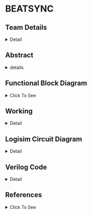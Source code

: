 # BEATSYNC

<!-- First Section -->
## Team Details
<details>
  <summary>Detail</summary>

  > Semester: 3rd Sem B. Tech. CSE

  > Section: S1

  > Member-1: Name T Amith Teja, Roll No. 231CS159, email amithtejat.231cs159@nitk.edu.in

  > member-2: Name Tejavath Shashank, Roll No. 231CS160, email tejavathshashank.231cs160@nitk.edu.in

  > Member-3: Name S V Karthikeya, Roll No. 231CS150, email svkarthikeya.231cs150@nitk.edu.in
</details>

<!-- Second Section -->
## Abstract
<details>
  <summary>details</summary>

  
 > MOTIVATION

  We are passionate about developing a tool that helps teach music to visually
impaired individuals, opening up new avenues for creativity and expression.We are inspired
to create a music beat visualizer that translates audio rhythms into captivating visual displays, enhancing both entertainment and performance experiences for everyone. Additionally,
We are motivated to explore the therapeutic applications of a music beat visualizer, using
sound-to-visual conversions to provide calming and engaging experiences for individuals in
therapy. Together, these initiatives reflect our commitment to making music more accessible
and enjoyable for all.

  
 > PROBLEM STATEMENT
 
  The objective of the music beat visualizer project is to create a visual
representation of audio signals without relying on microcontrollers or digital circuitry. Current
visualizers often depend on complex digital systems that may not effectively capture the nuances of music’s rhythm and amplitude. This project aims to develop an analog-based solution
capable of accurately converting audio frequencies into vibrant LED displays. By emphasizing
simplicity and creativity, the goal is to enhance the auditory experience, allowing users to see
the music in real-time while providing an engaging and immersive experience for audiences.


>  FEATURES
 
  The music beat visualizer project boasts several key features for design and demo
evaluation. It utilizes an analog signal processing approach, offering hands-on experience without reliance on digital controllers. The system is capable of real-time visualization, displaying
audio signal variations and allowing immediate interaction with the music, enhancing audience engagement. A vibrant LED array responds dynamically to different amplitudes and frequencies, creating an appealing visual representation. Additionally, custom circuit schematics
are developed for optimal filtering and amplification, ensuring accurate signal representation.
Overall, the project provides educational value, offering insights into analog electronics and
signal processing for students and enthusiasts.
</details>

<!-- Third Section -->
## Functional Block Diagram
<details>
  <summary>Click To See</summary>
  
   ![S1-T20 drawio](https://github.com/eternalumin48/DDS-S1-T-20/blob/c90aa96922660bfae0e332aece832964e5c1e0be/Snapshots/S1-T20.drawio.png)
</details>

<!-- Fourth Section -->
## Working
<details>
  <summary>Detail</summary>

  The music beat visualizer works by taking the digital representation of frequency and amplitude from a musical signal and lighting up LEDs based on those values. Here's a breakdown of how it works:
  
  |Component        |Description     | 
| ------------- |:-------------:| 
|  1.input     |  | 
|  Frequency (6-bit input)   |   Represents the pitch of the music. Higher values = higher-pitched notes.   |   
| Amplitude (4-bit input) |  Compare the 4-bit amplitude against set values to determine the number of LEDs to light up.      |    
|   2. Comparators          |                  |
|  Frequency Comparators   |  Compare the 6-bit frequency against predefined ranges for visual representation.  |
|    Amplitude Comparators   |    Compare the 4-bit amplitude against set values to determine the number of LEDs to light up.   |
|   3. LED Display Logic   |       |
|    LEDs for Amplitude  |   Number of illuminated LEDs corresponds to the amplitude level.   |
|   LEDs for Frequency |    Illuminated LEDs or colors determined by frequency comparator:  - Low frequency: Left-most LEDs  - Medium frequency: Middle LEDs- High frequency: Right-most LEDs  |
|    4. State Changes Based on Clock               |     The system updates with a clock signal, re-evaluating inputs on each pulse to adjust the LEDs.     |
|    5. RGB LED Color Control     |  RGB LEDs used to represent frequencies with different colors: -Red:  Low frequencies - Green: Mid frequencies - Blue: High frequencies |
|   6. Final Output         |   LED Matrix Display (5x3): The configuration of lit LEDs (number, position, color) reflects the music's frequency and amplitude.             |

Truth Table :

Frequency (6-bit): Represents different ranges of frequency input (e.g., low, mid, high).

Amplitude (4-bit): Controls how many LEDs light up based on the loudness of the music.

LED1-LED5: LEDs represent the output visual display based on the input values.

| Frequency(F)       | Amplitude(A)           | L1 | L2| L3 | L4 | L5|
| ------------- |:-------------:| -----:|-----:|-------:|-------:|------:|
| 000000        |          0000 |   0    |   0   | 0       | 0       | 0      |
| 010001        |         0100 |  1     |0      | 0       | 0       | 0      |
| 011010         |  1000             | 1      | 1    | 0       | 0       |0        |
| 101011              |1100               |1       | 1     |   1       | 0     |0        |
|110100   |1111   |1|1|1|1|1|
|111111 |1111 |1|1|1|1| 1|

State Diagram

The state diagram represents the system’s operation as the clock ticks:

1. Idle State: Initial state before any input is received.


2. Input State: Input frequency and amplitude are read.


3. Comparator State: Inputs are compared with predefined thresholds.


4. LED Update State: LEDs are updated based on the results of the comparators.

5. Repeat: The system returns to the idle state, waiting for the next clock tick to process the next input values.
</details>

<!-- Fifth Section -->
## Logisim Circuit Diagram
<details>
  <summary>Detail</summary>

  <h4>Main Circuit</h4>
  
  ![S1-T20](https://github.com/eternalumin48/DDS-S1-T-20/blob/969378e15fdf68ded27ae2c65f376e46591d0ca3/Logisim/S1-T20.png)

  <h4>6-bit Comparator</h4>

  ![6-bit](https://github.com/eternalumin48/DDS-S1-T-20/blob/c067ba0f5a6b886293000077e98c4d37be41ec03/Logisim/6-bit%20comparator.png)

  <h4>4-bit Comparator</h4>
  
  ![4-bit](https://github.com/eternalumin48/DDS-S1-T-20/blob/c067ba0f5a6b886293000077e98c4d37be41ec03/Logisim/4-bit%20comparator.png)
</details>

<!-- Sixth Section -->
## Verilog Code
<details>
  <summary>Detail</summary>
</details>

 <!--Seventh Section-->
##  References
<details>
  <summary>Click To See</summary>
  
- https://www.electrialtechnology.org/2019/02/analog-to-digital-converter-adc.html

- https://www.accessengineeringlibrary.com/content/book/9780071816717/chapter/chapter5

- https://en.m.wikipedia.org/wiki/Music_visualization.
</details>

